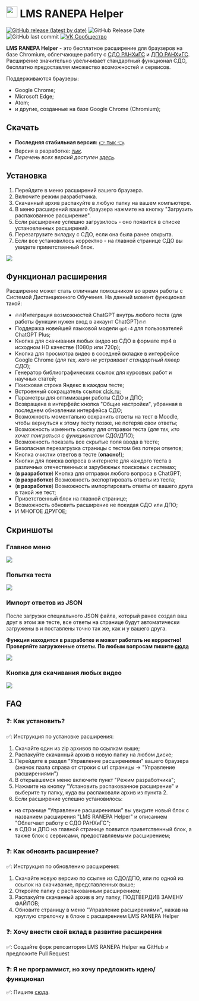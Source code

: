 # <img src="https://raw.githubusercontent.com/tankalxat34/lms-ranepa-helper/main/icon.png" width=30px> LMS RANEPA Helper

<!-- <img src="https://img.shields.io/badge/dynamic/json?url=https://api.github.com/repos/tankalxat34/lms-ranepa-helper/releases&label=Версия&query=$[0].name&color=%23990000&style=for-the-badge"> -->

[![GitHub release (latest by date)](https://img.shields.io/github/v/release/tankalxat34/lms-ranepa-helper)](https://github.com/tankalxat34/lms-ranepa-helper/releases/latest)
![GitHub Release Date](https://img.shields.io/github/release-date/tankalxat34/lms-ranepa-helper)
![GitHub last commit](https://img.shields.io/github/last-commit/tankalxat34/lms-ranepa-helper)
[![VK Сообщество](https://img.shields.io/badge/-%D0%A1%D0%BE%D0%BE%D0%B1%D1%89%D0%B5%D1%81%D1%82%D0%B2%D0%BE-0077FF?logo=vk)](https://vk.com/public207930377)

**LMS RANEPA Helper** - это бесплатное расширение для браузеров на базе Chromium, облегчающее работу с [СДО РАНХиГС](https://lms.ranepa.ru/) и [ДПО РАНХиГС](https://lms-dpo.ranepa.ru/). 
Расширение значительно увеличивает стандартный функционал СДО, бесплатно предоставляя множество возможностей и сервисов.

Поддерживаются браузеры:
- Google Chrome;
- Microsoft Edge;
- Atom;
- и другие, созданные на базе Google Chrome (Chromium);

## Скачать

- **Последняя стабильная версия:** [👉 тык 👈](https://github.com/tankalxat34/lms-ranepa-helper/releases/latest).
- Версия в разработке: *[тык](https://github.com/tankalxat34/lms-ranepa-helper/archive/refs/heads/main.zip)*.
- *Перечень всех версий доступен [здесь](https://github.com/tankalxat34/lms-ranepa-helper/releases).*

## Установка

1. Перейдите в меню расширений вашего браузера.
2. Включите режим разработчика.
3. Скачанный архив распакуйте в любую папку на вашем компьютере.
4. В меню расширений вашего браузера нажмите на кнопку "Загрузить распакованное расширение".
5. Если расширение успешно загрузилось - оно появится в списке установленных расширений.
6. Перезагрузите вкладку с СДО, если она была ранее открыта.
7. Если все установилось корректно - на главной странице СДО вы увидете приветственный блок.

<img src="https://github.com/tankalxat34/lms-ranepa-helper/raw/repo_content/block_lms_helper.png">

## Функционал расширения

Расширение может стать отличным помошником во время работы с Системой Дистанционного Обучения. На данный момент функционал такой:

- 🔥🔥Интеграция возможностей ChatGPT внутрь любого теста (для работы функции нужен вход в аккаунт ChatGPT)🔥🔥
- Поддержка новейшей языковой модели `gpt-4` для пользователей ChatGPT Plus;
- Кнопка для скачивания любых видео из СДО в формате mp4 в исходном HD качестве (1080p или 720p);
- Кнопка для просмотра видео в соседней вкладке в интерфейсе Google Chrome (*для тех, кого не устраивает стандартный плеер СДО*);
- Генератор библиографических ссылок для курсовых работ и научных статей;
- Поисковая строка Яндекс в каждом тесте;
- Встроенный сокращатель ссылок [clck.ru](https://clck.ru);
- Параметры для оптимизации работы СДО и ДПО;
- Возвращена в интерфейс кнопка "Общие настройки", убранная в последнем обновлении интерфейса СДО;
- Возможность моментально сохранить ответы на тест в Moodle, чтобы вернуться к этому тесту позже, не потеряв свои ответы;
- Возможность изменить ссылку для отправки теста (*для тех, кто хочет поиграться с функционалом СДО/ДПО*);
- Возможность показать все скрытые поля ввода в тесте;
- Безопасная перезагрузка страницы с тестом без потери ответов;
- Кнопка очистки ответов в тесте (**опасно!**);
- Кнопки для поиска вопроса в интернете для каждого теста в различных отечественных и зарубежных поисковых системах;
- (**в разработке**) Кнопка для отправки любого вопроса в ChatGPT;
- (**в разработке**) Возможность экспортировать ответы из теста;
- (**в разработке**) Возможность импортировать ответы от вашего друга в такой же тест;
- Приветственный блок на главной странице;
- Возможность обновить расширение не покидая СДО или ДПО;
- И МНОГОЕ ДРУГОЕ;
  
## Скриншоты
### Главное меню
<img src="https://github.com/tankalxat34/lms-ranepa-helper/raw/repo_content/block_lms_helper_my.png">

### Попытка теста
<img src="https://github.com/tankalxat34/lms-ranepa-helper/raw/repo_content/block_lms_helper_test.png">

### Импорт ответов из JSON
После загрузки специального JSON файла, который ранее создал ваш друг в этом же тесте, все ответы на странице будут автоматически загружены в и поставлены точно так же, как и у вашего друга.

**Функция находится в разработке и может работать не корректно! Проверяйте загруженные ответы. По любым вопросам пишите [сюда](https://vk.com/tankalxat34)**

<img src="https://github.com/tankalxat34/lms-ranepa-helper/raw/repo_content/block_lms_helper_import.png">

### Кнопка для скачивания любых видео
<img src="https://github.com/tankalxat34/lms-ranepa-helper/raw/repo_content/block_lms_helper_video.png">


## FAQ

### ❓: Как установить?
✅: Инструкция по установке расширения:
1. Скачайте один из zip архивов по ссылкам выше;
2. Распакуйте скачанный архив в новую папку на любом диске;
3. Перейдите в раздел "Управление расширениями" вашего браузера (значок пазла справа от строки с url страницы → "Управление расширениями")
4. В открывшемся меню включите пункт "Режим разработчика";
5. Нажмите на кнопку "Установить распакованное расширение" и выберите ту папку, куда вы распаковали архив из пункта 2.
6. Если расширение успешно установилось:
- на странице "Управление расширениями" вы увидите новый блок с названием расширения "LMS RANEPA Helper" и описанием "Облегчает работу с СДО РАНХиГС";
- в СДО и ДПО на главной странице появится приветственный блок, а также блок с сервисами, предоставляемыми расширением;

### ❓: Как обновить расширение?
✅: Инструкция по обновлению расширения:
1. Скачайте новую версию по ссылке из СДО/ДПО, или по одной из ссылок на скачивание, представленных выше;
2. Откройте папку с распакованным расширением;
3. Распакуйте скачанный архив в эту папку, ПОДТВЕРДИВ ЗАМЕНУ ФАЙЛОВ;
4. Обновите страницу в меню "Управление расширениями", нажав на круглую стрелочку в блоке с расширением LMS RANEPA Helper

### ❓: Хочу внести свой вклад в развитие расширения
✅: Создайте форк репозитория LMS RANEPA Helper на GitHub и предложите Pull Request

### ❓: Я не программист, но хочу предложить идею/функционал
✅: Пишите [сюда](https://vk.com/topic-207930377_49295448).
